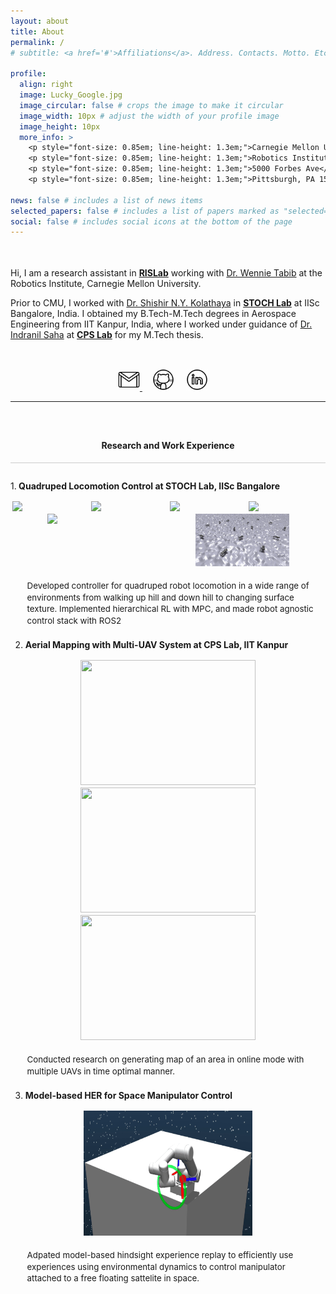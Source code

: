 ```yaml
---
layout: about
title: About
permalink: /
# subtitle: <a href='#'>Affiliations</a>. Address. Contacts. Motto. Etc.

profile:
  align: right
  image: Lucky_Google.jpg
  image_circular: false # crops the image to make it circular
  image_width: 10px # adjust the width of your profile image
  image_height: 10px
  more_info: >
    <p style="font-size: 0.85em; line-height: 1.3em;">Carnegie Mellon University</p>
    <p style="font-size: 0.85em; line-height: 1.3em;">Robotics Institute</p>
    <p style="font-size: 0.85em; line-height: 1.3em;">5000 Forbes Ave</p>
    <p style="font-size: 0.85em; line-height: 1.3em;">Pittsburgh, PA 15213</p>

news: false # includes a list of news items
selected_papers: false # includes a list of papers marked as "selected={true}"
social: false # includes social icons at the bottom of the page
---
```


<p style="margin-bottom:1.3cm; margin-left: 0.5cm"> </p>

Hi, I am a research assistant in **[RISLab](https://rislab.org/)** working with [Dr. Wennie Tabib](https://www.ri.cmu.edu/ri-faculty/wennie-tabib/) at the Robotics Institute, Carnegie Mellon University.

Prior to CMU, I worked with [Dr. Shishir N.Y. Kolathaya](https://www.shishirny.com/) in **[STOCH Lab](https://www.stochlab.com/)** at IISc Bangalore, India. I obtained my B.Tech-M.Tech degrees in Aerospace Engineering from IIT Kanpur, India, where I worked under guidance of [Dr. Indranil Saha](https://cse.iitk.ac.in/users/isaha/) at **[CPS Lab](https://www.cse.iitk.ac.in/users/isaha/research.shtml/)** for my M.Tech thesis.

<p style="margin-bottom:1.2cm; margin-left: 1.5cm"> </p>

<center>

<a href="mailto:nayakluckykant01@gmail.com" target="_blank">
    <img src="assets/img/platform_icon/email.gif" width="35" target="_blank"> </a> &nbsp;&nbsp;&nbsp;
<a href="https://github.com/Luckykantnayak" target="_blank">
    <img src="assets/img/platform_icon/github.gif" width="35" target="_blank"></a> &nbsp;&nbsp;&nbsp;
<a href="https://www.linkedin.com/in/lucky-kant-nayak-798827171/" target="_blank">
    <img src="assets/img/icons8-linkedin.gif" width="35" target="_blank"></a> &nbsp;&nbsp;&nbsp;

</center>

---

<div style="clear: both; padding-top: 2em;">
    <center>
        <h4><strong>Research and Work Experience</strong></h4>
    </center>
</div>

<div style="border-top: 1px solid #ccc; padding-top: 1em;">

1.<strong> Quadruped Locomotion Control at STOCH Lab, IISc Bangalore </strong>
   <div style="display: flex; flex-wrap: wrap; justify-content: space-around; margin-top: 0.5em;">
       <img src="/assets/img/Quad_Slope.gif" width="120" style="margin: 2px;" />
       <img src="/assets/img/Quad_Ramp.gif" width="120" style="margin: 2px;" />
       <img src="/assets/img/media2.gif" width="120" style="margin: 2px;" />
       <img src="/assets/img/media3.gif" width="120" style="margin: 2px;" />
       <img src="/assets/img/media4.gif" width="120" style="margin: 2px;" />
       <img src="/assets/img/RL_Paraller_16.gif" width="150" style="margin: 2px;" />
   </div>
   <p style="font-size: 0.95em; padding: 0.5em; margin-left: 1.5em; margin-top: 1em; line-height: 1.4em;">
       Developed controller for quadruped robot locomotion in a wide range of environments from walking up hill and down hill to changing  surface texture. Implemented hierarchical RL with MPC, and made robot agnostic control stack with ROS2    </p>


2. <strong>Aerial Mapping with Multi-UAV System at CPS Lab, IIT Kanpur</strong>  
<div style="display: flex; flex-wrap: wrap; justify-content: space-around; margin-top: 0.5em;">
       <img src="/assets/img/Experiment_2UAVs.gif" width="280" height="200" style="margin: 2px;" />
       <img src="/assets/img/Alt18_70_8x8-Border.png" width="280" height="200" style="margin: 2px;" />
       <img src="/assets/img/Alt18_70_8x8.png" width="280" height="200" style="margin: 2px;" />
   </div>

   <p style="font-size: 0.95em; padding: 0.5em; margin-left: 1.5em; line-height: 1.4em;">
       Conducted research on generating map of an area in online mode with multiple UAVs in time optimal manner.
   </p>

3. <strong>Model-based HER for Space Manipulator Control</strong>  
<div style="display: flex; flex-wrap: wrap; justify-content: space-around; margin-top: 0.5em;">
       <img src="/assets/img/iros.gif" width="270" height="200" style="margin: 2px;" />
</div>

   <p style="font-size: 0.95em; padding: 0.5em; margin-left: 1.5em; line-height: 1.4em;">
      Adpated model-based hindsight experience replay to efficiently use experiences using environmental dynamics to control manipulator attached to a free floating sattelite in space.
   </p>
</div>